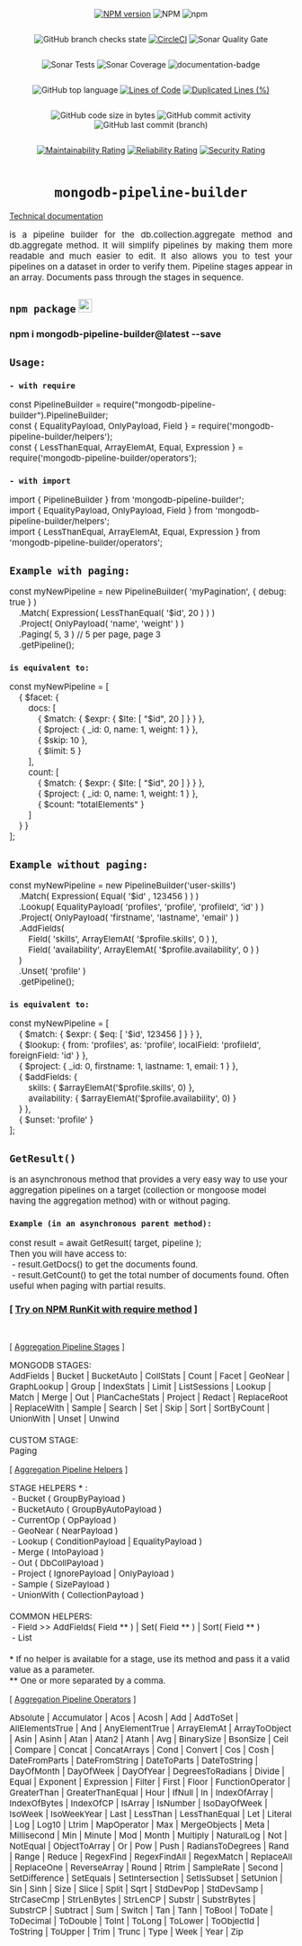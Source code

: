 <div style="text-align: center; width: 100%;">

<div style="display: inline-block">

[![NPM version](https://img.shields.io/npm/v/mongodb-pipeline-builder.svg)](https://www.npmjs.com/package/mongodb-pipeline-builder)
![NPM](https://img.shields.io/npm/l/mongodb-pipeline-builder?registry_uri=https%3A%2F%2Fregistry.npmjs.com)
![npm](https://img.shields.io/npm/dw/mongodb-pipeline-builder)
</div>

<div style="display: inline-block">

![GitHub branch checks state](https://img.shields.io/github/checks-status/MikeDev75015/mongodb-pipeline-builder/main)
[![CircleCI](https://circleci.com/gh/MikeDev75015/mongodb-pipeline-builder.svg?style=shield)](https://app.circleci.com/pipelines/github/MikeDev75015/mongodb-pipeline-builder)
![Sonar Quality Gate](https://img.shields.io/sonar/quality_gate/MikeDev75015_mongodb-pipeline-builder?server=https%3A%2F%2Fsonarcloud.io)
</div>
</div>

<div style="text-align: center; width: 100%;">
<div style="display: inline-block">

![Sonar Tests](https://img.shields.io/sonar/tests/MikeDev75015_mongodb-pipeline-builder?server=https%3A%2F%2Fsonarcloud.io)
![Sonar Coverage](https://img.shields.io/sonar/coverage/MikeDev75015_mongodb-pipeline-builder?server=https%3A%2F%2Fsonarcloud.io)
<img src="https://mikedev75015.github.io/mongodb-pipeline-builder/images/coverage-badge-documentation.svg" alt="documentation-badge">
</div>

<div style="display: inline-block">

![GitHub top language](https://img.shields.io/github/languages/top/MikeDev75015/mongodb-pipeline-builder)
[![Lines of Code](https://sonarcloud.io/api/project_badges/measure?project=MikeDev75015_mongodb-pipeline-builder&metric=ncloc)](https://sonarcloud.io/dashboard?id=MikeDev75015_mongodb-pipeline-builder)
[![Duplicated Lines (%)](https://sonarcloud.io/api/project_badges/measure?project=MikeDev75015_mongodb-pipeline-builder&metric=duplicated_lines_density)](https://sonarcloud.io/dashboard?id=MikeDev75015_mongodb-pipeline-builder)
</div>
</div>

<div style="text-align: center; width: 100%;">
<div style="display: inline-block">

![GitHub code size in bytes](https://img.shields.io/github/languages/code-size/MikeDev75015/mongodb-pipeline-builder)
![GitHub commit activity](https://img.shields.io/github/commit-activity/w/MikeDev75015/mongodb-pipeline-builder)
![GitHub last commit (branch)](https://img.shields.io/github/last-commit/MikeDev75015/mongodb-pipeline-builder/main)
</div>

<div style="display: inline-block">

[![Maintainability Rating](https://sonarcloud.io/api/project_badges/measure?project=MikeDev75015_mongodb-pipeline-builder&metric=sqale_rating)](https://sonarcloud.io/dashboard?id=MikeDev75015_mongodb-pipeline-builder)
[![Reliability Rating](https://sonarcloud.io/api/project_badges/measure?project=MikeDev75015_mongodb-pipeline-builder&metric=reliability_rating)](https://sonarcloud.io/dashboard?id=MikeDev75015_mongodb-pipeline-builder)
[![Security Rating](https://sonarcloud.io/api/project_badges/measure?project=MikeDev75015_mongodb-pipeline-builder&metric=security_rating)](https://sonarcloud.io/dashboard?id=MikeDev75015_mongodb-pipeline-builder)
</div>
</div>

<div style="text-align: center; width: 100%;">

# `mongodb-pipeline-builder`

</div>

<a id="doc-link" style="display: block; cursor: pointer;" href="https://mikedev75015.github.io/mongodb-pipeline-builder" target="_blank">Technical documentation</a>

<p style="text-align: justify; width: 100%;font-size: 15px;">
is a pipeline builder for the db.collection.aggregate method and db.aggregate method. It will simplify pipelines by making them more
readable and much easier to edit. It also allows you to test your pipelines on a dataset in order to verify them. Pipeline stages appear in an array. Documents pass
through the stages in sequence.
</p>

## `npm package` <img src="https://pbs.twimg.com/media/EDoWJbUXYAArclg.png" width="24" height="24" />

### npm i mongodb-pipeline-builder@latest --save

## `Usage:`


### `- with require`
<p style="font-size: 15px;">
const PipelineBuilder = require("mongodb-pipeline-builder").PipelineBuilder;<br>
const { EqualityPayload, OnlyPayload, Field } = require('mongodb-pipeline-builder/helpers');<br>
const { LessThanEqual, ArrayElemAt, Equal, Expression } = require('mongodb-pipeline-builder/operators');
</p>

### `- with import`
<p style="font-size: 15px;">
import { PipelineBuilder } from 'mongodb-pipeline-builder';<br>
import { EqualityPayload, OnlyPayload, Field } from 'mongodb-pipeline-builder/helpers';<br>
import { LessThanEqual, ArrayElemAt, Equal, Expression } from 'mongodb-pipeline-builder/operators';
</p>

## `Example with paging:`

<p style="font-size: 15px;">
const myNewPipeline = new PipelineBuilder( 'myPagination', { debug: true } )<br>
&nbsp;&nbsp;&nbsp;&nbsp;.Match( Expression( LessThanEqual( '$id', 20 ) ) )<br>
&nbsp;&nbsp;&nbsp;&nbsp;.Project( OnlyPayload( 'name', 'weight' ) )<br>
&nbsp;&nbsp;&nbsp;&nbsp;.Paging( 5, 3 ) // 5 per page, page 3<br>
&nbsp;&nbsp;&nbsp;&nbsp;.getPipeline();
</p>

### `is equivalent to:`

<p style="font-size: 15px;">
const myNewPipeline = [<br>
&nbsp;&nbsp;&nbsp;&nbsp;{ $facet: {<br>
&nbsp;&nbsp;&nbsp;&nbsp;&nbsp;&nbsp;&nbsp;&nbsp;docs: [<br>
&nbsp;&nbsp;&nbsp;&nbsp;&nbsp;&nbsp;&nbsp;&nbsp;&nbsp;&nbsp;&nbsp;&nbsp;{ $match: { $expr: { $lte: [ "$id", 20 ] } } },<br>
&nbsp;&nbsp;&nbsp;&nbsp;&nbsp;&nbsp;&nbsp;&nbsp;&nbsp;&nbsp;&nbsp;&nbsp;{ $project: { _id: 0, name: 1, weight: 1 } },<br>
&nbsp;&nbsp;&nbsp;&nbsp;&nbsp;&nbsp;&nbsp;&nbsp;&nbsp;&nbsp;&nbsp;&nbsp;{ $skip: 10 },<br>
&nbsp;&nbsp;&nbsp;&nbsp;&nbsp;&nbsp;&nbsp;&nbsp;&nbsp;&nbsp;&nbsp;&nbsp;{ $limit: 5 }<br>
&nbsp;&nbsp;&nbsp;&nbsp;&nbsp;&nbsp;&nbsp;&nbsp;],<br>
&nbsp;&nbsp;&nbsp;&nbsp;&nbsp;&nbsp;&nbsp;&nbsp;count: [<br>
&nbsp;&nbsp;&nbsp;&nbsp;&nbsp;&nbsp;&nbsp;&nbsp;&nbsp;&nbsp;&nbsp;&nbsp;{ $match: { $expr: { $lte: [ "$id", 20 ] } } },<br>
&nbsp;&nbsp;&nbsp;&nbsp;&nbsp;&nbsp;&nbsp;&nbsp;&nbsp;&nbsp;&nbsp;&nbsp;{ $project: { _id: 0, name: 1, weight: 1 } },<br>
&nbsp;&nbsp;&nbsp;&nbsp;&nbsp;&nbsp;&nbsp;&nbsp;&nbsp;&nbsp;&nbsp;&nbsp;{ $count: "totalElements" }<br>
&nbsp;&nbsp;&nbsp;&nbsp;&nbsp;&nbsp;&nbsp;&nbsp;]<br>
&nbsp;&nbsp;&nbsp;&nbsp;} }<br>
];<br>
</p>

## `Example without paging:`

<p style="font-size: 15px;">
const myNewPipeline = new PipelineBuilder('user-skills')<br>
&nbsp;&nbsp;&nbsp;&nbsp;.Match( Expression( Equal( '$id' , 123456 ) ) )<br>
&nbsp;&nbsp;&nbsp;&nbsp;.Lookup( EqualityPayload( 'profiles', 'profile', 'profileId', 'id' ) )<br>
&nbsp;&nbsp;&nbsp;&nbsp;.Project( OnlyPayload( 'firstname', 'lastname', 'email' ) )<br>
&nbsp;&nbsp;&nbsp;&nbsp;.AddFields(<br>
&nbsp;&nbsp;&nbsp;&nbsp;&nbsp;&nbsp;&nbsp;&nbsp;Field( 'skills', ArrayElemAt( '$profile.skills', 0 ) ),<br>
&nbsp;&nbsp;&nbsp;&nbsp;&nbsp;&nbsp;&nbsp;&nbsp;Field( 'availability', ArrayElemAt( '$profile.availability', 0 ) )<br>
&nbsp;&nbsp;&nbsp;&nbsp;)<br>
&nbsp;&nbsp;&nbsp;&nbsp;.Unset(&nbsp;'profile'&nbsp;)<br>
&nbsp;&nbsp;&nbsp;&nbsp;.getPipeline();
</p>

### `is equivalent to:`

<p style="font-size: 15px;">
const myNewPipeline = [<br>
&nbsp;&nbsp;&nbsp;&nbsp;{ $match:&nbsp;{ $expr:&nbsp;{ $eq:&nbsp;[ '$id', 123456 ] } } },<br>
&nbsp;&nbsp;&nbsp;&nbsp;{ $lookup:&nbsp;{ from:&nbsp;'profiles', as:&nbsp;'profile', localField:&nbsp;'profileId', foreignField:&nbsp;'id' } },<br>
&nbsp;&nbsp;&nbsp;&nbsp;{ $project:&nbsp;{ _id:&nbsp;0, firstname:&nbsp;1, lastname:&nbsp;1, email:&nbsp;1 } },<br>
&nbsp;&nbsp;&nbsp;&nbsp;{ $addFields:&nbsp;{<br>
&nbsp;&nbsp;&nbsp;&nbsp;&nbsp;&nbsp;&nbsp;&nbsp;skills:&nbsp;{ $arrayElemAt('$profile.skills', 0) },<br>
&nbsp;&nbsp;&nbsp;&nbsp;&nbsp;&nbsp;&nbsp;&nbsp;availability:&nbsp;{ $arrayElemAt('$profile.availability', 0) }<br>
&nbsp;&nbsp;&nbsp;&nbsp;} },<br>
&nbsp;&nbsp;&nbsp;&nbsp;{ $unset:&nbsp;'profile' }<br>
];<br>
</p>

## `GetResult()`

<p style="font-size: 15px;">
is an asynchronous method that provides a very easy way to use your aggregation pipelines on a target (collection or mongoose model having the aggregation method) with or without paging.</p>

### `Example (in an asynchronous parent method):`
<p style="font-size: 15px;">
const result = await GetResult( target, pipeline );<br>
Then you will have access to:<br>
&nbsp;- result.GetDocs() to get the documents found.<br>
&nbsp;- result.GetCount() to get the total number of documents found. Often useful when paging with partial results.
</p>

### [ <a href="https://npm.runkit.com/mongodb-pipeline-builder" target="_blank">Try on NPM RunKit with require method</a> ]<br>

<br>
<p style="font-size: 14px; white-space: nowrap;">[ <a href="https://docs.mongodb.com/manual/reference/operator/aggregation-pipeline/" target="_blank">Aggregation Pipeline Stages</a> ]</p>

<p style="font-size: 15px;">
MONGODB STAGES:<br>
AddFields | Bucket | BucketAuto | CollStats | Count | Facet | GeoNear | GraphLookup | Group | IndexStats | Limit | ListSessions | Lookup | Match | Merge | Out | PlanCacheStats | Project | Redact | ReplaceRoot | ReplaceWith | Sample | Search | Set | Skip | Sort | SortByCount | UnionWith | Unset | Unwind<br><br>
CUSTOM STAGE:<br>
Paging
</p>

<p style="font-size: 14px; white-space: nowrap;">[ <a href="https://docs.mongodb.com/manual/reference/operator/aggregation-pipeline/" target="_blank">Aggregation Pipeline Helpers</a> ]</p>

<p style="font-size: 15px;">
STAGE HELPERS * :<br>
&nbsp;- Bucket ( GroupByPayload )<br>
&nbsp;- BucketAuto ( GroupByAutoPayload )<br>
&nbsp;- CurrentOp ( OpPayload )<br>
&nbsp;- GeoNear ( NearPayload )<br>
&nbsp;- Lookup ( ConditionPayload | EqualityPayload )<br>
&nbsp;- Merge ( IntoPayload )<br>
&nbsp;- Out ( DbCollPayload )<br>
&nbsp;- Project ( IgnorePayload | OnlyPayload )<br>
&nbsp;- Sample ( SizePayload )<br>
&nbsp;- UnionWith ( CollectionPayload )<br><br>
COMMON HELPERS:<br>
&nbsp;- Field >> AddFields( Field ** ) | Set( Field ** ) | Sort( Field ** )<br>
&nbsp;- List<br><br>
* If no helper is available for a stage, use its method and pass it a valid value as a parameter.<br>
** One or more separated by a comma.
</p>

<p style="font-size: 14px; white-space: nowrap;">[ <a href="https://docs.mongodb.com/manual/reference/operator/aggregation/" target="_blank">Aggregation Pipeline Operators</a> ]</p>

<p style="font-size: 15px;">
Absolute | Accumulator | Acos | Acosh | Add | AddToSet | AllElementsTrue | And | AnyElementTrue | ArrayElemAt | ArrayToObject | Asin | Asinh | Atan | Atan2 | Atanh | Avg | BinarySize | BsonSize | Ceil | Compare | Concat | ConcatArrays | Cond | Convert | Cos | Cosh | DateFromParts | DateFromString | DateToParts | DateToString | DayOfMonth | DayOfWeek | DayOfYear | DegreesToRadians | Divide | Equal | Exponent | Expression | Filter | First | Floor | FunctionOperator | GreaterThan | GreaterThanEqual | Hour | IfNull | In | IndexOfArray | IndexOfBytes | IndexOfCP | IsArray | IsNumber | IsoDayOfWeek | IsoWeek | IsoWeekYear | Last | LessThan | LessThanEqual | Let | Literal | Log | Log10 | Ltrim | MapOperator | Max | MergeObjects | Meta | Millisecond | Min | Minute | Mod | Month | Multiply | NaturalLog | Not | NotEqual | ObjectToArray | Or | Pow | Push | RadiansToDegrees | Rand | Range | Reduce | RegexFind | RegexFindAll | RegexMatch | ReplaceAll | ReplaceOne | ReverseArray | Round | Rtrim | SampleRate | Second | SetDifference | SetEquals | SetIntersection | SetIsSubset | SetUnion | Sin | Sinh | Size | Slice | Split | Sqrt | StdDevPop | StdDevSamp | StrCaseCmp | StrLenBytes | StrLenCP | Substr | SubstrBytes | SubstrCP | Subtract | Sum | Switch | Tan | Tanh | ToBool | ToDate | ToDecimal | ToDouble | ToInt | ToLong | ToLower | ToObjectId | ToString | ToUpper | Trim | Trunc | Type | Week | Year | Zip
</p>
<br><br><br><br>




